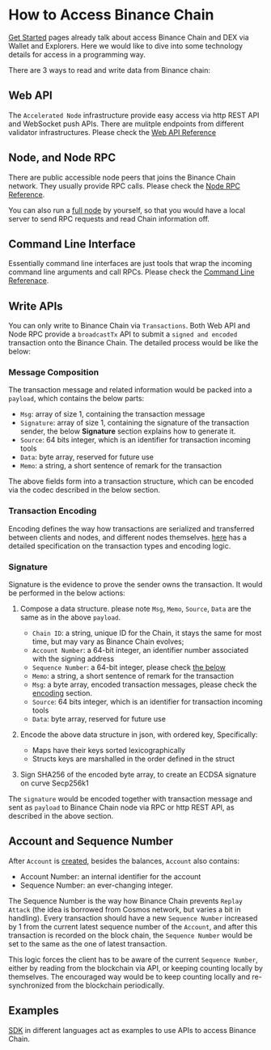 # How to Access Binance Chain

[Get Started](get-started.md) pages already talk about access Binance Chain and DEX via 
Wallet and Explorers. Here we would like to dive into some technology details for access 
in a programming way.

There are 3 ways to read and write data from Binance chain:

## Web API
The `Accelerated Node` infrastructure provide easy access via http REST API and WebSocket 
push APIs. There are mulitple endpoints from different validator infrastructures. Please 
check the [Web API Reference](api-reference/dex-api.md)

## Node, and Node RPC
There are public accessible node peers that joins the Binance Chain network. They usually 
provide RPC calls. Please check the [Node RPC Reference](api-reference/node-rpc.md).

You can also run a [full node](fullnode.md) by yourself, so that you would have a local server 
to send RPC requests and read Chain information off.

## Command Line Interface
Essentially command line interfaces are just tools that wrap the incoming command line arguments and call RPCs. Please check the [Command Line Referenace](api-reference/cli.md).


## Write APIs
You can only write to Binance Chain via `Transactions`. Both Web API and Node RPC provide 
a `broadcastTx` API to submit a `signed and encoded` transaction onto the Binance Chain. The detailed process would be like the below:

### Message Composition
The transaction message and related information would be packed into a `payload`, which contains the below parts:

- `Msg`: array of size 1, containing the transaction message
- `Signature`: array of size 1, containing the signature of the transaction sender, the below **Signature** section explains how to generate it.
- `Source`: 64 bits integer, which is an identifier for transaction incoming tools
- `Data`: byte array, reserved for future use
- `Memo`: a string, a short sentence of remark for the transaction

The above fields form into a transaction structure, which can be encoded via the codec described in the below section.

### Transaction Encoding 
Encoding defines the way how transactions are serialized and transferred between clients and nodes, 
and different nodes themselves. [here](encoding.md) has a detailed specification on the transaction 
types and encoding logic.

### Signature
Signature is the evidence to prove the sender owns the transaction. It would be performed in the below actions:

1. Compose a data structure. please note `Msg`, `Memo`, `Source`, `Data` are the same as in the above `payload`.

    - `Chain ID`: a string, unique ID for the Chain, it stays the same for most time, but may vary as Binance Chain evolves;
    - `Account Number`: a 64-bit integer, an identifier number associated with the signing address
    - `Sequence Number`: a 64-bit integer, please check [the below](#account_and_sequence_number)
    - `Memo`: a string, a short sentence of remark for the transaction
    - `Msg`: a byte array, encoded transaction messages, please check the [encoding](encoding.md) section.
    - `Source`: 64 bits integer, which is an identifier for transaction incoming tools
    - `Data`: byte array, reserved for future use


2. Encode the above data structure in json, with ordered key,  Specifically:

    - Maps have their keys sorted lexicographically
    - Structs keys are marshalled in the order defined in the struct


3. Sign SHA256 of the encoded byte array, to create an ECDSA signature on curve Secp256k1

The `signature` would be encoded together with transaction message and sent as `payload` to Binance Chain node via RPC or http REST API, as described in the above section.

## Account and Sequence Number

After `Account` is [created](transfer.md#account_and_balance), besides the balances, `Account` also contains:

- Account Number: an internal identifier for the account
- Sequence Number: an ever-changing integer.

The Sequence Number is the way how Binance Chain prevents `Replay Attack` (the idea is borrowed from Cosmos 
network, but varies a bit in handling). Every transaction should have a new `Sequence Number` increased by 
1 from the current latest sequence number of the `Account`, and after this transaction is recorded on the 
block chain, the `Sequence Number` would be set to the same as the one of latest transaction.

This logic forces the client has to be aware of the current `Sequence Number`, either by reading from the
blockchain via API, or keeping counting locally by themselves. The encouraged way would be to keep 
counting locally and re-synchronized from the blockchain periodically.

## Examples

[SDK](api-reference/sdk.md) in different languages act as examples to use APIs to access Binance Chain.